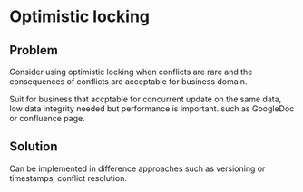# Optimistic locking
## Problem

Consider using optimistic locking when conflicts are rare and the consequences of conflicts are acceptable for business domain.

Suit for business that accptable for concurrent update on the same data, low data integrity needed but performance is important. such as GoogleDoc or confluence page.
## Solution
Can be implemented in difference approaches such as versioning or timestamps, conflict resolution.